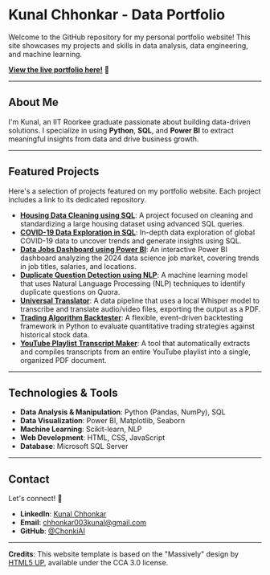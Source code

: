 # Kunal Chhonkar - Data Portfolio

Welcome to the GitHub repository for my personal portfolio website! This site showcases my projects and skills in data analysis, data engineering, and machine learning.

**[View the live portfolio here!](https://chonkiai.github.io/Portfolio_Website.github.io/)** 🚀

---

## About Me

I'm Kunal, an IIT Roorkee graduate passionate about building data-driven solutions. I specialize in using **Python**, **SQL**, and **Power BI** to extract meaningful insights from data and drive business growth.

---

## Featured Projects

Here's a selection of projects featured on my portfolio website. Each project includes a link to its dedicated repository.

* **[Housing Data Cleaning using SQL](https://github.com/ChonkiAI/Nashville_Housing_Data_Cleaning_SQL)**: A project focused on cleaning and standardizing a large housing dataset using advanced SQL queries.
* **[COVID-19 Data Exploration in SQL](https://github.com/ChonkiAI/COVID_19_SQL_Data_Exploration)**: In-depth data exploration of global COVID-19 data to uncover trends and generate insights using SQL.
* **[Data Jobs Dashboard using Power BI](https://github.com/ChonkiAI/Data_Jobs_Dashboard)**: An interactive Power BI dashboard analyzing the 2024 data science job market, covering trends in job titles, salaries, and locations.
* **[Duplicate Question Detection using NLP](https://github.com/ChonkiAI/NLP-Duplicate-Question-Detection)**: A machine learning model that uses Natural Language Processing (NLP) techniques to identify duplicate questions on Quora.
* **[Universal Translator](https://github.com/ChonkiAI/Universal_Translator)**: A data pipeline that uses a local Whisper model to transcribe and translate audio/video files, exporting the output as a PDF.
* **[Trading Algorithm Backtester](https://github.com/ChonkiAI/BackTester)**: A flexible, event-driven backtesting framework in Python to evaluate quantitative trading strategies against historical stock data.
* **[YouTube Playlist Transcript Maker](https://github.com/ChonkiAI/Transcript_Extractor_and_Compiler)**: A tool that automatically extracts and compiles transcripts from an entire YouTube playlist into a single, organized PDF document.

---

## Technologies & Tools

* **Data Analysis & Manipulation**: Python (Pandas, NumPy), SQL
* **Data Visualization**: Power BI, Matplotlib, Seaborn
* **Machine Learning**: Scikit-learn, NLP
* **Web Development**: HTML, CSS, JavaScript
* **Database**: Microsoft SQL Server

---

## Contact

Let's connect! 🤝

* **LinkedIn**: [Kunal Chhonkar](https://www.linkedin.com/in/kunal-chhonkar-426182222)
* **Email**: [chhonkar003kunal@gmail.com](mailto:chhonkar003kunal@gmail.com)
* **GitHub**: [@ChonkiAI](https://github.com/ChonkiAI)

---

**Credits**: This website template is based on the "Massively" design by [HTML5 UP](https://html5up.net), available under the CCA 3.0 license.
